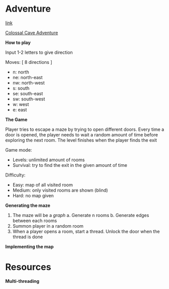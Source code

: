 # Adventure

[link](https://github.com/TylerC10/CS344/tree/master/Project%202%20-%20Adventure)

[Colossal Cave Adventure](https://en.wikipedia.org/wiki/Colossal_Cave_Adventure)

**How to play**

Input 1-2 letters to give direction

Moves: [ 8 directions ]
- n: north
- ne: north-east
- nw: north-west
- s: south
- se: south-east
- sw: south-west
- w: west
- e: east

**The Game**

Player tries to escape a maze by trying to open different doors. Every time 
a door is opened, the player needs to wait a random amount of time before 
exploring the next room. The level finishes when the player finds the exit

Game mode:
- Levels: unlimited amount of rooms
- Survival: try to find the exit in the given amount of time

Difficulty:
- Easy: map of all visited room 
- Medium: only visited rooms are shown (blind)
- Hard: no map given

**Generating the maze**

1. The maze will be a *graph*
    a. Generate n rooms
    b. Generate edges between each rooms
2. Summon player in a random room
3. When a player opens a room, start a thread. Unlock the door when the thread 
   is done

**Implementing the map**


# Resources

**Multi-threading**
